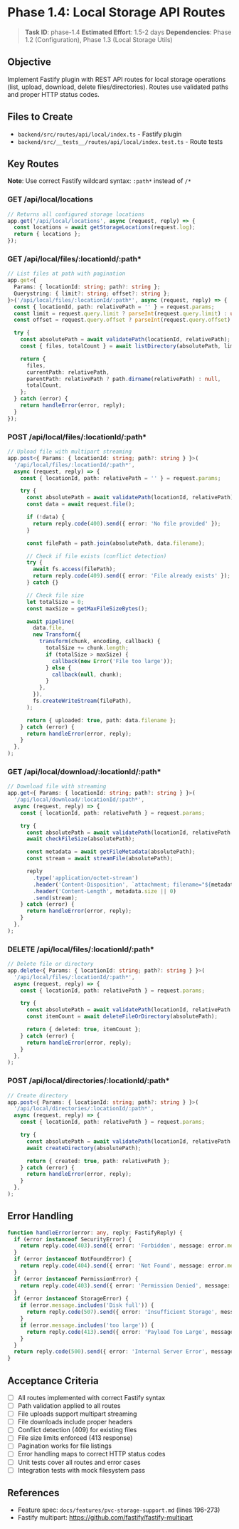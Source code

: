 # Phase 1.4: Local Storage API Routes

> **Task ID**: phase-1.4
> **Estimated Effort**: 1.5-2 days
> **Dependencies**: Phase 1.2 (Configuration), Phase 1.3 (Local Storage Utils)

## Objective

Implement Fastify plugin with REST API routes for local storage operations (list, upload, download, delete files/directories). Routes use validated paths and proper HTTP status codes.

## Files to Create

- `backend/src/routes/api/local/index.ts` - Fastify plugin
- `backend/src/__tests__/routes/api/local/index.test.ts` - Route tests

## Key Routes

**Note**: Use correct Fastify wildcard syntax: `:path*` instead of `/*`

### GET /api/local/locations

```typescript
// Returns all configured storage locations
app.get('/api/local/locations', async (request, reply) => {
  const locations = await getStorageLocations(request.log);
  return { locations };
});
```

### GET /api/local/files/:locationId/:path\*

```typescript
// List files at path with pagination
app.get<{
  Params: { locationId: string; path?: string };
  Querystring: { limit?: string; offset?: string };
}>('/api/local/files/:locationId/:path*', async (request, reply) => {
  const { locationId, path: relativePath = '' } = request.params;
  const limit = request.query.limit ? parseInt(request.query.limit) : undefined;
  const offset = request.query.offset ? parseInt(request.query.offset) : 0;

  try {
    const absolutePath = await validatePath(locationId, relativePath);
    const { files, totalCount } = await listDirectory(absolutePath, limit, offset);

    return {
      files,
      currentPath: relativePath,
      parentPath: relativePath ? path.dirname(relativePath) : null,
      totalCount,
    };
  } catch (error) {
    return handleError(error, reply);
  }
});
```

### POST /api/local/files/:locationId/:path\*

```typescript
// Upload file with multipart streaming
app.post<{ Params: { locationId: string; path?: string } }>(
  '/api/local/files/:locationId/:path*',
  async (request, reply) => {
    const { locationId, path: relativePath = '' } = request.params;

    try {
      const absolutePath = await validatePath(locationId, relativePath);
      const data = await request.file();

      if (!data) {
        return reply.code(400).send({ error: 'No file provided' });
      }

      const filePath = path.join(absolutePath, data.filename);

      // Check if file exists (conflict detection)
      try {
        await fs.access(filePath);
        return reply.code(409).send({ error: 'File already exists' });
      } catch {}

      // Check file size
      let totalSize = 0;
      const maxSize = getMaxFileSizeBytes();

      await pipeline(
        data.file,
        new Transform({
          transform(chunk, encoding, callback) {
            totalSize += chunk.length;
            if (totalSize > maxSize) {
              callback(new Error('File too large'));
            } else {
              callback(null, chunk);
            }
          },
        }),
        fs.createWriteStream(filePath),
      );

      return { uploaded: true, path: data.filename };
    } catch (error) {
      return handleError(error, reply);
    }
  },
);
```

### GET /api/local/download/:locationId/:path\*

```typescript
// Download file with streaming
app.get<{ Params: { locationId: string; path?: string } }>(
  '/api/local/download/:locationId/:path*',
  async (request, reply) => {
    const { locationId, path: relativePath } = request.params;

    try {
      const absolutePath = await validatePath(locationId, relativePath || '');
      await checkFileSize(absolutePath);

      const metadata = await getFileMetadata(absolutePath);
      const stream = await streamFile(absolutePath);

      reply
        .type('application/octet-stream')
        .header('Content-Disposition', `attachment; filename="${metadata.name}"`)
        .header('Content-Length', metadata.size || 0)
        .send(stream);
    } catch (error) {
      return handleError(error, reply);
    }
  },
);
```

### DELETE /api/local/files/:locationId/:path\*

```typescript
// Delete file or directory
app.delete<{ Params: { locationId: string; path?: string } }>(
  '/api/local/files/:locationId/:path*',
  async (request, reply) => {
    const { locationId, path: relativePath } = request.params;

    try {
      const absolutePath = await validatePath(locationId, relativePath || '');
      const itemCount = await deleteFileOrDirectory(absolutePath);

      return { deleted: true, itemCount };
    } catch (error) {
      return handleError(error, reply);
    }
  },
);
```

### POST /api/local/directories/:locationId/:path\*

```typescript
// Create directory
app.post<{ Params: { locationId: string; path?: string } }>(
  '/api/local/directories/:locationId/:path*',
  async (request, reply) => {
    const { locationId, path: relativePath } = request.params;

    try {
      const absolutePath = await validatePath(locationId, relativePath || '');
      await createDirectory(absolutePath);

      return { created: true, path: relativePath };
    } catch (error) {
      return handleError(error, reply);
    }
  },
);
```

## Error Handling

```typescript
function handleError(error: any, reply: FastifyReply) {
  if (error instanceof SecurityError) {
    return reply.code(403).send({ error: 'Forbidden', message: error.message });
  }
  if (error instanceof NotFoundError) {
    return reply.code(404).send({ error: 'Not Found', message: error.message });
  }
  if (error instanceof PermissionError) {
    return reply.code(403).send({ error: 'Permission Denied', message: error.message });
  }
  if (error instanceof StorageError) {
    if (error.message.includes('Disk full')) {
      return reply.code(507).send({ error: 'Insufficient Storage', message: error.message });
    }
    if (error.message.includes('too large')) {
      return reply.code(413).send({ error: 'Payload Too Large', message: error.message });
    }
  }
  return reply.code(500).send({ error: 'Internal Server Error', message: error.message });
}
```

## Acceptance Criteria

- [ ] All routes implemented with correct Fastify syntax
- [ ] Path validation applied to all routes
- [ ] File uploads support multipart streaming
- [ ] File downloads include proper headers
- [ ] Conflict detection (409) for existing files
- [ ] File size limits enforced (413 response)
- [ ] Pagination works for file listings
- [ ] Error handling maps to correct HTTP status codes
- [ ] Unit tests cover all routes and error cases
- [ ] Integration tests with mock filesystem pass

## References

- Feature spec: `docs/features/pvc-storage-support.md` (lines 196-273)
- Fastify multipart: https://github.com/fastify/fastify-multipart

